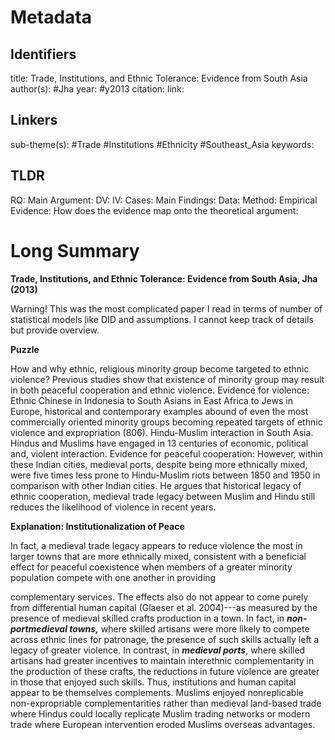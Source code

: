 # Metadata
## Identifiers
title: Trade, Institutions, and Ethnic Tolerance: Evidence from South Asia
author(s): #Jha
year: #y2013
citation:
link:

## Linkers

sub-theme(s): #Trade #Institutions #Ethnicity #Southeast_Asia 
keywords:

## TLDR

RQ:
Main Argument:
DV:
IV:
Cases:
Main Findings:
Data:
Method:
Empirical Evidence: 
How does the evidence map onto the theoretical argument: 

# Long Summary

**Trade, Institutions, and Ethnic Tolerance: Evidence from South Asia,
Jha (2013)**

Warning! This was the most complicated paper I read in terms of number
of statistical models like DID and assumptions. I cannot keep track of
details but provide overview.

**Puzzle**

How and why ethnic, religious minority group become targeted to ethnic
violence? Previous studies show that existence of minority group may
result in both peaceful cooperation and ethnic violence. Evidence for
violence: Ethnic Chinese in Indonesia to South Asians in East Africa to
Jews in Europe, historical and contemporary examples abound of even the
most commercially oriented minority groups becoming repeated targets of
ethnic violence and expropriation (806). Hindu-Muslim interaction in
South Asia. Hindus and Muslims have engaged in 13 centuries of economic,
political and, violent interaction. Evidence for peaceful cooperation:
However, within these Indian cities, medieval ports, despite being more
ethnically mixed, were five times less prone to Hindu-Muslim riots
between 1850 and 1950 in comparison with other Indian cities. He argues
that historical legacy of ethnic cooperation, medieval trade legacy
between Muslim and Hindu still reduces the likelihood of violence in
recent years.

**Explanation: Institutionalization of Peace**

In fact, a medieval trade legacy appears to reduce violence the most in
larger towns that are more ethnically mixed, consistent with a
beneficial effect for peaceful coexistence when members of a greater
minority population compete with one another in providing

complementary services. The effects also do not appear to come purely
from differential human capital (Glaeser et al. 2004)---as measured by
the presence of medieval skilled crafts production in a town. In fact,
in ***non-portmedieval towns,*** where skilled artisans were more likely
to compete across ethnic lines for patronage, the presence of such
skills actually left a legacy of greater violence. In contrast, in
***medieval ports***, where skilled artisans had greater incentives to
maintain interethnic complementarity in the production of these crafts,
the reductions in future violence are greater in those that enjoyed such
skills. Thus, institutions and human capital appear to be themselves
complements. Muslims enjoyed nonreplicable non-expropriable
complementarities rather than medieval land-based trade where Hindus
could locally replicate Muslim trading networks or modern trade where European intervention eroded Muslims overseas advantages.

